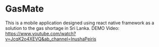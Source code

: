 # GasMate
This is a mobile application designed using react native framework as a solution to the gas shortage in Sri Lanka.
DEMO Video: https://www.youtube.com/watch?v=JcqK2o4XEVQ&ab_channel=InushaPeiris
